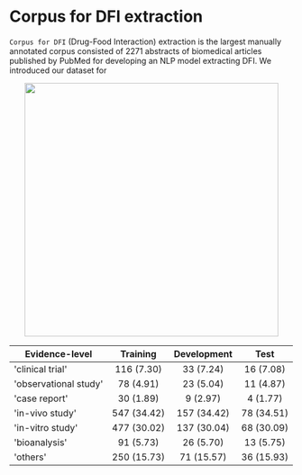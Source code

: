 # Corpus for DFI extraction

`Corpus for DFI` (Drug-Food Interaction) extraction is the largest manually annotated corpus consisted of 2271 abstracts of biomedical articles published by PubMed for developing an NLP model extracting DFI. We introduced our dataset for  

<p align="center"><img src= 'https://user-images.githubusercontent.com/75958220/104395745-c1321780-558c-11eb-9121-2fa7895c56ff.png' width='450' height='450'></p>


|Evidence-level  | Training | Development | Test |
| ------------ | :-----------: | :-----------: | :-----------: |
|'clinical trial'       | 116 (7.30) |	33 (7.24)	| 16 (7.08)
|'observational study'       | 78 (4.91)	| 23 (5.04)	| 11 (4.87)
|'case report'       | 30 (1.89)	| 9 (2.97)	| 4 (1.77) |
|'in-vivo study'       | 547 (34.42)	| 157 (34.42)	| 78 (34.51) |
|'in-vitro study'       | 477 (30.02)	| 137 (30.04)	| 68 (30.09) |
|'bioanalysis'       |  91 (5.73)	| 26 (5.70)	| 13 (5.75) |
|'others'       | 250 (15.73)	| 71 (15.57)	| 36 (15.93) |
